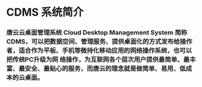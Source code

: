 # CDMS 系统简介

###         唐云云桌面管理系统 Cloud Desktop Management System 简称CDMS，可以把数据空间、管理服务、提供桌面化的方式发布给操作者，适合作为平板、手机等微持化移动应用的网络操作系统，也可以把传统PC升级为网 络操作，为互联网各个层次用户提供最简单、最丰富、最安全、最贴心的服务，而唐云的理念就是做简单、易用、低成本的云桌面。



